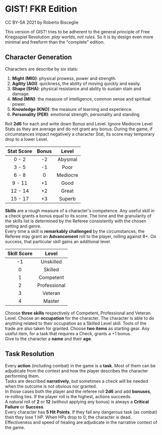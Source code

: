 # GIST! FKR Edition

CC BY-SA 2021 by Roberto Bisceglie

This version of GIST! tries to be adherent to the general principle of Free Kriegsspiel Revolution: *play worlds, not rules*. So it is by design even more minimal and freeform than the "complete" edition.

## Character Generation

Characters are describe by six stats:

1. **Might (MIG)**: physical prowess, power and strength.
2. **Agility (AGI)**: quickness, the ability of moving quickly and easily.
3. **Shape (SHA)**: physical resistance and ability to sustain stain and damage.
4. **Mind (MIN)**: the measure of intelligence, common sense and spiritual power.
5. **Knowledge (KNO)**: the measure of learning and experience.
6. **Personality (PER)**: emotional strength, personality and standing

Roll **2d6** for each and write down Bonus and Level. Ignore Mediocre Level Stats as they are average and do not grant any bonus. During the game, if circumstances impact negatively a character Stat, its score may temporary drop to a lower Level.

| Stat Score | Bonus | Level    |
|:----------:|:-----:|:--------:|
| 0 - 2      | -2    | Abysmal  |
| 3 - 5      | -1    | Poor     |
| 6 - 8      | 0     | Mediocre |
| 9 - 11     | +1    | Good     |
| 12 - 14    | +2    | Great    |
| 15 - 17    | +3    | Superb   |

**Skills** are a rough measure of a character's competence. Any useful skill in a check grants a bonus equal to its score. The tone and the granularity of the skills list is determined by the Referee consistently with the chosen setting and genre.  
Every time a skill is **remarkably challenged** by the circumstances, the Referee may grant an **Advancement** roll to the player, rolling against 8+. On success, that particular skill gains an additional level.  

| Skill Score | Level        |
|:-----------:|:------------:|
| -1          | Unskilled    |
| 0           | Skilled      |
| 1           | Competent    |
| 2           | Professional |
| 3           | Veteran      |
| 4           | Master       |

Choose **three skills**  respectively of Competent, Professional and Veteran Level. 
Choose an **occupation** for the character. The character is able to do anything related to their occupation as a Skilled Level skill. Tools of the trade are also taken for granted. 
Choose **two items** as starting gear.  Any useful item, for a task that requires a Check, grants a +1 bonus.  
Give to the character a **name** and their **age**.  

## Task Resolution

Every **action** (including combat) in the game is a **task**. Most of them can be adjudicate from the context and how the player describes the character performing them.  
Tasks are described **narratively**, but sometimes a check will be needed when the outcome is not obvious nor granted.  
In those cases both the player and the referee roll **2d6** and add **bonuses**, re-rolling ties. If the player roll is the highest, actions succeeds.  
A natural roll of **2** or **12** (without applying any bonus) is always a **Critical Failure** or **Success**.  
Every character has **5 Hit Points**. If they fail any dangerous task (as combat) then they lose 1 HP. When HPs drop to 0, the character is dead. Effectiveness and speed of healing are adjudicate in the narrative context of the game.
